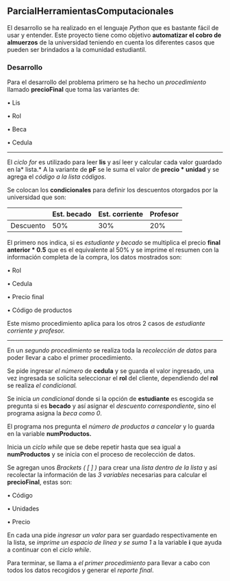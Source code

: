 ##  ParcialHerramientasComputacionales
El desarrollo se ha realizado en el lenguaje *Python* que es bastante fácil de usar y entender.
Este proyecto tiene como objetivo **automatizar el cobro de almuerzos** de la universidad teniendo en cuenta los diferentes casos que pueden ser brindados a la comunidad estudiantil.

### Desarrollo
Para el desarrollo del problema primero se ha hecho un *procedimiento* llamado **precioFinal** que toma las variantes de:

•	Lis

•	Rol

•	Beca

•	Cedula
***
El *ciclo for* es utilizado para leer **lis** y así leer y calcular cada valor guardado en la* lista.*
A la variante de **pF** se le suma el valor de **precio * unidad** y se agrega el *código a la lista códigos.*

Se colocan los **condicionales** para definir los descuentos otorgados por la universidad que son:

|                |Est. becado|Est. corriente|Profesor|
|---------------|----------------|------------------|-------------|
|Descuento|      50%     |       30%     |    20%    |

El primero nos indica, si es *estudiante y becado* se multiplica el precio **final anterior * 0.5** que es el equivalente al 50% y se imprime el resumen con la información completa de la compra, los datos mostrados son:

•	Rol

•	Cedula

•	Precio final

•	Código de productos

Este mismo procedimiento aplica para los otros 2 casos de *estudiante corriente y profesor.*

---

En un *segundo procedimiento* se realiza toda la *recolección de datos* para poder llevar a cabo el primer procedimiento.

Se pide ingresar *el número* de **cedula** y se guarda el valor ingresado, una vez ingresada se solicita seleccionar el **rol** del cliente, dependiendo del **rol** se realiza *el condicional.*

Se inicia *un condicional* donde si la opción de **estudiante** es escogida se pregunta si es **becado** y así asignar el *descuento correspondiente*, sino el programa asigna la *beca como 0*. 

El programa nos pregunta el *número de productos a cancelar* y lo guarda en la variable **numProductos.**

Inicia un *ciclo while* que se debe repetir hasta que sea igual a **numProductos** y se inicia con el proceso de recolección de datos.

Se agregan unos *Brackets ( [ ] )* para crear una *lista dentro de la lista* y así recolectar la información de las *3 variables* necesarias para calcular el **precioFinal**, estas son:

•	Código

•	Unidades

•	Precio

En cada una pide *ingresar un valor* para ser guardado respectivamente en la lista, se *imprime un espacio de línea y se suma 1* a la variable **i** que ayuda a continuar con el *ciclo while*.

Para terminar, se llama a *el primer procedimiento* para llevar a cabo con todos los datos recogidos y generar el *reporte final*.
